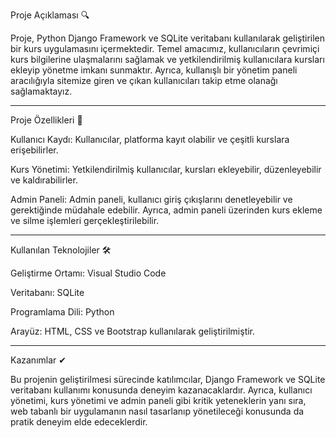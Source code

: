 Proje Açıklaması 🔍

Proje, Python Django Framework ve SQLite veritabanı kullanılarak geliştirilen bir kurs uygulamasını içermektedir. Temel amacımız, kullanıcıların çevrimiçi kurs bilgilerine ulaşmalarını sağlamak ve yetkilendirilmiş kullanıcılara kursları ekleyip yönetme imkanı sunmaktır. Ayrıca, kullanışlı bir yönetim paneli aracılığıyla sitemize giren ve çıkan kullanıcıları takip etme olanağı sağlamaktayız.

----------------------------------------------------------------------

Proje Özellikleri 📝

Kullanıcı Kaydı: Kullanıcılar, platforma kayıt olabilir ve çeşitli kurslara erişebilirler.

Kurs Yönetimi: Yetkilendirilmiş kullanıcılar, kursları ekleyebilir, düzenleyebilir ve kaldırabilirler.

Admin Paneli: Admin paneli, kullanıcı giriş çıkışlarını denetleyebilir ve gerektiğinde müdahale edebilir. Ayrıca, admin paneli üzerinden kurs ekleme ve silme işlemleri gerçekleştirilebilir.

----------------------------------------------------------------------

Kullanılan Teknolojiler 🛠

Geliştirme Ortamı: Visual Studio Code

Veritabanı: SQLite

Programlama Dili: Python

Arayüz: HTML, CSS ve Bootstrap kullanılarak geliştirilmiştir.

----------------------------------------------------------------------

Kazanımlar ✔

Bu projenin geliştirilmesi sürecinde katılımcılar, Django Framework ve SQLite veritabanı kullanımı konusunda deneyim kazanacaklardır. Ayrıca, kullanıcı yönetimi, kurs yönetimi ve admin paneli gibi kritik yeteneklerin yanı sıra, web tabanlı bir uygulamanın nasıl tasarlanıp yönetileceği konusunda da pratik deneyim elde edeceklerdir.
